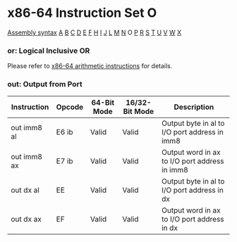 x86-64 Instruction Set O
========================

[Assembly syntax](AssemblyX64.md)
[A](AssemblyX64A.md) [B](AssemblyX64B.md) [C](AssemblyX64C.md)
[D](AssemblyX64D.md) [E](AssemblyX64E.md) [F](AssemblyX64F.md)
[H](AssemblyX64H.md) [I](AssemblyX64I.md) [J](AssemblyX64J.md)
[L](AssemblyX64L.md) [M](AssemblyX64M.md) [N](AssemblyX64N.md)
O [P](AssemblyX64P.md) [R](AssemblyX64R.md)
[S](AssemblyX64S.md) [T](AssemblyX64T.md) [U](AssemblyX64U.md)
[V](AssemblyX64V.md) [W](AssemblyX64W.md) [X](AssemblyX64X.md)

### or: Logical Inclusive OR

Please refer to [x86-64 arithmetic instructions](AssemblyX64Arith.md) for details.

### out: Output from Port

| Instruction | Opcode | 64-Bit Mode | 16/32-Bit Mode | Description                                   |
| ----------- | ------ | ----------- | -------------- | --------------------------------------------- |
| out imm8 al | E6 ib  | Valid       | Valid          | Output byte in al to I/O port address in imm8 |
| out imm8 ax | E7 ib  | Valid       | Valid          | Output word in ax to I/O port address in imm8 |
| out dx al   | EE     | Valid       | Valid          | Output byte in al to I/O port address in dx   |
| out dx ax   | EF     | Valid       | Valid          | Output word in ax to I/O port address in dx   |
